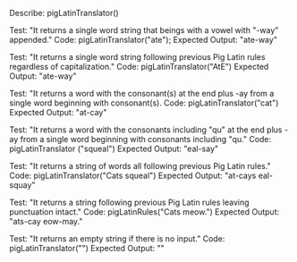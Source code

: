 Describe: pigLatinTranslator()

Test: "It returns a single word string that beings with a vowel with "-way" appended."
Code: pigLatinTranslator("ate");
Expected Output: "ate-way"

Test: "It returns a single word string following previous Pig Latin rules regardless of capitalization."
Code: pigLatinTranslator("AtE")
Expected Output: "ate-way"

Test: "It returns a word with the consonant(s) at the end plus -ay from a single word beginning with consonant(s).
Code: pigLatinTranslator("cat")
Expected Output: "at-cay"

Test: "It returns a word with the consonants including "qu" at the end plus -ay from a single word beginning with consonants including "qu."
Code: pigLatinTranslator ("squeal")
Expected Output: "eal-say"

Test: "It returns a string of words all following previous Pig Latin rules."
Code: pigLatinTranslator("Cats squeal")
Expected Output: "at-cays eal-squay"

Test: "It returns a string following previous Pig Latin rules leaving punctuation intact."
Code: pigLatinRules("Cats meow.")
Expected Output: "ats-cay eow-may."

Test: "It returns an empty string if there is no input."
Code: pigLatinTranslator("")
Expected Output: ""